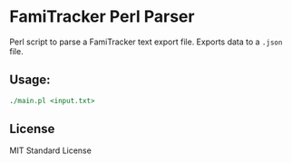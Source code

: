 # FamiTracker Perl Parser
Perl script to parse a FamiTracker text export file. 
Exports data to a `.json` file.

## Usage:
```perl
./main.pl <input.txt>
```

## License
MIT Standard License
